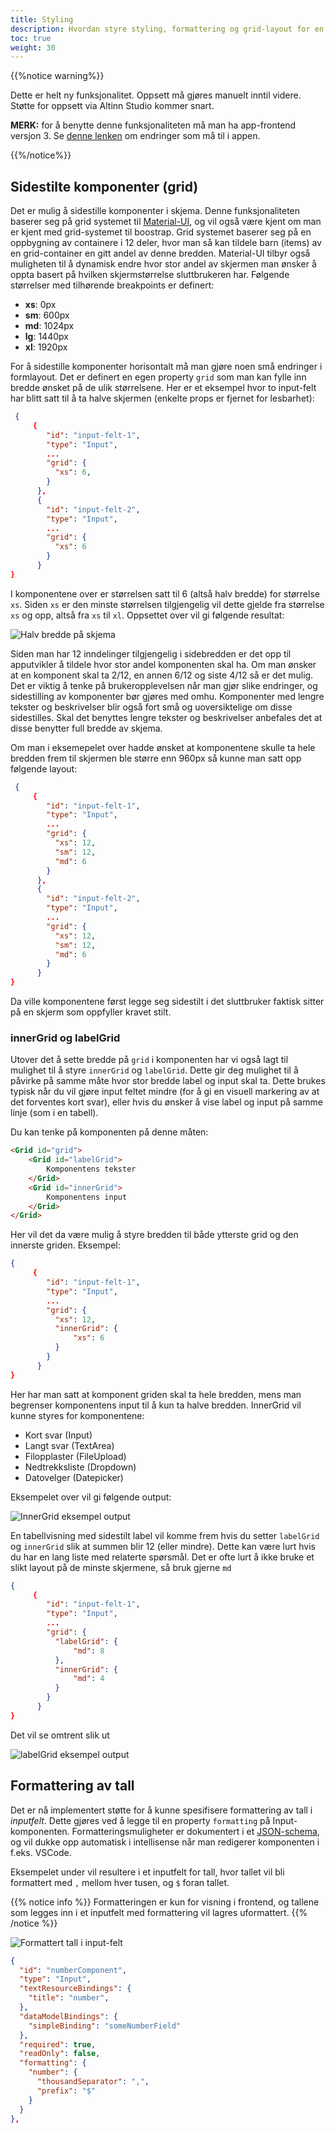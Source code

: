 ```yaml
---
title: Styling
description: Hvordan styre styling, formattering og grid-layout for en app.
toc: true
weight: 30
---
```


{{%notice warning%}}

Dette er helt ny funksjonalitet. Oppsett må gjøres manuelt inntil videre. Støtte for oppsett via Altinn Studio kommer snart.

**MERK:** for å benytte denne funksjonaliteten må man ha app-frontend versjon 3. Se [denne lenken](/nb/community/changelog/app-frontend/v3/breaking-changes/) om endringer som må til i appen.

{{%/notice%}}

## Sidestilte komponenter (grid)

Det er mulig å sidestille komponenter i skjema. Denne funksjonaliteten baserer seg på grid systemet til [Material-UI](https://material-ui.com/components/grid/), og vil også være kjent om man er kjent med grid-systemet til boostrap.
Grid systemet baserer seg på en oppbygning av containere i 12 deler, hvor man så kan tildele barn (items) av en grid-container en gitt andel av denne bredden. Material-UI tilbyr også muligheten til å dynamisk endre hvor stor andel av skjermen man ønsker å oppta basert på hvilken skjermstørrelse sluttbrukeren har.
Følgende størrelser med tilhørende breakpoints er definert:

- **xs**: 0px
- **sm**: 600px
- **md**: 1024px
- **lg**: 1440px
- **xl**: 1920px

For å sidestille komponenter horisontalt må man gjøre noen små endringer i formlayout. Det er definert en egen property `grid` som man kan fylle inn bredde ønsket på de ulik størrelsene. Her er et eksempel hvor to input-felt har blitt satt til å ta halve skjermen (enkelte props er fjernet for lesbarhet):

```json
 {
     {
        "id": "input-felt-1",
        "type": "Input",
        ... 
        "grid": {
          "xs": 6,
        }
      },
      {
        "id": "input-felt-2",
        "type": "Input",
        ...
        "grid": {
          "xs": 6
        }
      }
}

```

I komponentene over er størrelsen satt til 6 (altså halv bredde) for størrelse `xs`. Siden `xs` er den minste størrelsen tilgjengelig vil dette gjelde fra størrelse `xs` og opp, altså fra `xs` til `xl`.
Oppsettet over vil gi følgende resultat:

![Halv bredde på skjema](halv-bredde.png "Halv bredde på skjema")

Siden man har 12 inndelinger tilgjengelig i sidebredden er det opp til apputvikler å tildele hvor stor andel komponenten skal ha. Om man ønsker at en komponent skal ta 2/12, en annen 6/12 og siste 4/12 så er det mulig.
Det er viktig å tenke på brukeropplevelsen når man gjør slike endringer, og sidestilling av komponenter bør gjøres med omhu. Komponenter med lengre tekster og beskrivelser blir også fort små og uoversiktelige om disse sidestilles. Skal det benyttes lengre tekster og beskrivelser anbefales det at disse benytter full bredde av skjema.

Om man i eksemepelet over hadde ønsket at komponentene skulle ta hele bredden frem til skjermen ble større enn 960px så kunne man satt opp følgende layout:

```json
 {
     {
        "id": "input-felt-1",
        "type": "Input",
        ... 
        "grid": {
          "xs": 12,
          "sm": 12,
          "md": 6
        }
      },
      {
        "id": "input-felt-2",
        "type": "Input",
        ...
        "grid": {
          "xs": 12,
          "sm": 12,
          "md": 6
        }
      }
}

```

Da ville komponentene først legge seg sidestilt i det sluttbruker faktisk sitter på en skjerm som oppfyller kravet stilt.

### innerGrid og labelGrid

Utover det å sette bredde på `grid` i komponenten har vi også lagt til mulighet til å styre `innerGrid` og `labelGrid`. 
Dette gir deg mulighet til å påvirke på samme måte hvor stor bredde label og input skal ta. Dette brukes typisk når du
vil gjøre input feltet mindre (for å gi en visuell markering av at det forventes kort svar), eller hvis du ønsker å vise
label og input på samme linje (som i en tabell).

Du kan tenke på komponenten på denne måten:
```html
<Grid id="grid"> 
    <Grid id="labelGrid">
        Komponentens tekster
    </Grid>
    <Grid id="innerGrid"> 
        Komponentens input
    </Grid>
</Grid>
```

Her vil det da være mulig å styre bredden til både ytterste grid og den innerste griden. Eksempel:

```json
{
     {
        "id": "input-felt-1",
        "type": "Input",
        ... 
        "grid": {
          "xs": 12,
          "innerGrid": {
              "xs": 6
          }
        }
      }
}

```

Her har man satt at komponent griden skal ta hele bredden, mens man begrenser komponentens input til å kun ta halve bredden.
InnerGrid vil kunne styres for komponentene:
- Kort svar (Input)
- Langt svar (TextArea)
- Filopplaster (FileUpload)
- Nedtrekksliste (Dropdown)
- Datovelger (Datepicker)


Eksempelet over vil gi følgende output:

![InnerGrid eksempel output](inner-grid.png "InnerGrid eksempel output")

En tabellvisning med sidestilt label vil komme frem hvis du setter `labelGrid` og `innerGrid` slik at summen blir 12 
(eller mindre). Dette kan være lurt hvis du har en lang liste med relaterte spørsmål. Det er ofte lurt å ikke bruke
et slikt layout på de minste skjermene, så bruk gjerne `md`

```json
{
     {
        "id": "input-felt-1",
        "type": "Input",
        ... 
        "grid": {
          "labelGrid": {
              "md": 8
          },
          "innerGrid": {
              "md": 4
          }
        }
      }
}
```

Det vil se omtrent slik ut

![labelGrid eksempel output](label-grid.png "labelGrid eksempel output")

## Formattering av tall
Det er nå implementert støtte for å kunne spesifisere formattering av tall i _inputfelt_. Dette gjøres ved å legge til en property `formatting` på
Input-komponenten. Formatteringsmuligheter er dokumentert i et [JSON-schema](https://altinncdn.no/schemas/json/component/number-format.schema.v1.json),
og vil dukke opp automatisk i intellisense når man redigerer komponenten i f.eks. VSCode. 

Eksempelet under vil resultere i et inputfelt for tall, hvor tallet vil bli formattert med `,` mellom hver tusen, og `$` foran tallet.

{{% notice info %}}
Formatteringen er kun for visning i frontend, og tallene som legges inn i et inputfelt med formattering vil lagres uformattert.
{{% /notice %}}

![Formattert tall i input-felt](number-format-money.png "Formattert tall i input-felt")

```json {hl_lines=["12-16"]} {linenos=inline}
{
  "id": "numberComponent",
  "type": "Input",
  "textResourceBindings": {
    "title": "number",
  },
  "dataModelBindings": {
    "simpleBinding": "someNumberField"
  },
  "required": true,
  "readOnly": false,
  "formatting": {
    "number": {
      "thousandSeparator": ",",
      "prefix": "$"
    }
  }
},
```
